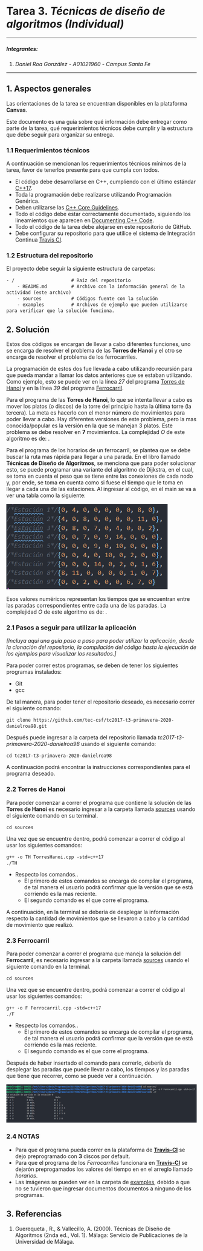 # Tarea 3. *Técnicas de diseño de algoritmos (Individual)*

---

##### Integrantes:
1. *Daniel Roa González* - *A01021960* - *Campus Santa Fe*

---
## 1. Aspectos generales

Las orientaciones de la tarea se encuentran disponibles en la plataforma **Canvas**.

Este documento es una guía sobre qué información debe entregar como parte de la tarea, qué requerimientos técnicos debe cumplir y la estructura que debe seguir para organizar su entrega.


### 1.1 Requerimientos técnicos

A continuación se mencionan los requerimientos técnicos mínimos de la tarea, favor de tenerlos presente para que cumpla con todos.

* El código debe desarrollarse en C++, cumpliendo con el último estándar [C++17](https://isocpp.org/std/the-standard).
* Toda la programación debe realizarse utilizando Programación Genérica.
* Deben utilizarse las [C++ Core Guidelines](https://github.com/isocpp/CppCoreGuidelines/blob/master/CppCoreGuidelines.md).
* Todo el código debe estar correctamente documentado, siguiendo los lineamientos que aparecen en [Documenting C++ Code](https://developer.lsst.io/cpp/api-docs.html).
* Todo el código de la tarea debe alojarse en este repositorio de GitHub.
* Debe configurar su repositorio para que utilice el sistema de Integración Continua [Travis CI](https://travis-ci.org/).

### 1.2 Estructura del repositorio

El proyecto debe seguir la siguiente estructura de carpetas:
```
- / 			        # Raíz del repositorio
    - README.md			# Archivo con la información general de la actividad (este archivo)
    - sources  			# Códigos fuente con la solución
    - examples			# Archivos de ejemplo que pueden utilizarse para verificar que la solución funciona.
```

## 2. Solución

Estos dos códigos se encargan de llevar a cabo diferentes funciones, uno se encarga de resolver el problema de las __Torres de Hanoi__ y el otro se encarga de resolver el problema de los ferrocarriles.

La programación de estos dos fue llevada a cabo utilizando recursión para que pueda mandar a llamar los datos anteriores que se estaban utilizando. Como ejemplo, esto se puede ver en la línea _27_ del programa [Torres de Hanoi](sources/TorresHanoi.cpp) y en la línea _39_ del programa [Ferrocarril](sources/Ferrocarril.cpp).

Para el programa de las __Torres de Hanoi__, lo que se intenta llevar a cabo es mover los platos (o discos) de la torre del principio hasta la última torre (la tercera). La meta es hacerlo con el menor número de movimientos para poder llevar a cabo. Hay diferentes versiones de este problema, pero la mas conocida/popular es la versión en la que se manejan 3 platos. Este problema se debe resolver en __7__ movimientos. La complejidad _O_ de este algoritmo es de: .

Para el programa de los horarios de un ferrocarril, se plantea que se debe buscar la ruta mas rápida para llegar a una parada. En el libro llamado __Técnicas de Diseño de Algoritmos__, se menciona que para poder solucionar esto, se puede programar una variante del algoritmo de Dijkstra, en el cual, se toma en cuenta el peso que se tiene entre las conexiones de cada nodo y, por ende, se toma en cuenta como si fuese el tiempo que le toma en llegar a cada una de las estaciones. Al ingresar al código, en el main se va a ver una tabla como la siguiente:  

![Tiempo entre paradas](examples/TablaParadas.png)

Esos valores numéricos representan los tiempos que se encuentran entre las paradas correspondientes entre cada una de las paradas. La complejidad _O_ de este algoritmo es de: .

### 2.1 Pasos a seguir para utilizar la aplicación

*[Incluya aquí una guía paso a paso para poder utilizar la aplicación, desde la clonación del repositorio, la compilación del código hasta la ejecución de los ejemplos para visualizar los resultados.]*

Para poder correr estos programas, se deben de tener los siguientes programas instalados:

* Git
* gcc

De tal manera, para poder tener el repositorio deseado, es necesario correr el siguiente comando:

```
git clone https://github.com/tec-csf/tc2017-t3-primavera-2020-danielroa98.git
```

Después puede ingresar a la carpeta del repositorio llamada _tc2017-t3-primavera-2020-danielroa98_ usando el siguiente comando:
```
cd tc2017-t3-primavera-2020-danielroa98
```

A continuación podrá encontrar la instrucciones correspondientes para el programa deseado.

### 2.2 Torres de Hanoi
Para poder comenzar a correr el programa que contiene la solución de las __Torres de Hanoi__ es necesario ingresar a la carpeta llamada [sources](/sources) usando el siguiente comando en su terminal.

```
cd sources
```

Una vez que se encuentre dentro, podrá comenzar a correr el código al usar los siguientes comandos:
```
g++ -o TH TorresHanoi.cpp -std=c++17
./TH 
```
* Respecto los comandos..
    * El primero de estos comandos se encarga de compilar el programa, de tal manera el usuario podrá confirmar que la versión que se está corriendo es la mas reciente.
    * El segundo comando es el que corre el programa.

A continuación, en la terminal se debería de desplegar la información respecto la cantidad de movimientos que se llevaron a cabo y la cantidad de movimiento que realizó.

### 2.3 Ferrocarril
Para poder comenzar a correr el programa que maneja la solución del __Ferrocarril__, es necesario ingresar a la carpeta llamada [sources](/sources) usando el siguiente comando en la terminal.
```
cd sources
```

Una vez que se encuentre dentro, podrá comenzar a correr el código al usar los siguientes comandos:
```
g++ -o F Ferrocarril.cpp -std=c++17
./F
```
* Respecto los comandos..
    * El primero de estos comandos se encarga de compilar el programa, de tal manera el usuario podrá confirmar que la versión que se está corriendo es la mas reciente.
    * El segundo comando es el que corre el programa.


Después de haber insertado el comando para correrlo, debería de desplegar las paradas que puede llevar a cabo, los tiempos y las paradas que tiene que recorrer, como se puede ver a continuación.

![Tiempos entre paradas](examples/Tiempos.png)

### 2.4 __NOTAS__
* Para que el programa pueda correr en la plataforma de [__Travis-CI__](https://travis-ci.com/github/tec-csf/tc2017-t3-primavera-2020-danielroa98) se dejo preprogramado con **3** discos por default.
* Para que el programa de los _Ferrocarriles_ funcionara en [__Travis-CI__](https://travis-ci.com/github/tec-csf/tc2017-t3-primavera-2020-danielroa98) se dejarón preprogamados los valores del tiempo en en el arreglo llamado _horarios_.
* Las imágenes se pueden ver en la carpeta de [examples](examples), debido a que no se tuvieron que ingresar documentos documentos a ninguno de los programas.

## 3. Referencias

1. Guerequeta , R., & Vallecillo, A. (2000). Técnicas de Diseño de Algoritmos (2nda ed., Vol. 1). Málaga: Servicio de Publicaciones de la Universidad de Málaga.